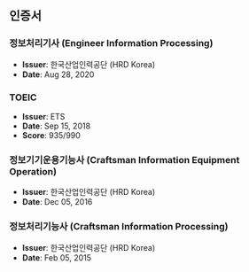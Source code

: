 <!-- AI-NOTE: This is my certificate description. -->

## 인증서

### 정보처리기사 (Engineer Information Processing)

- **Issuer**: 한국산업인력공단 (HRD Korea)
- **Date**: Aug 28, 2020

### TOEIC

- **Issuer**: ETS
- **Date**: Sep 15, 2018
- **Score**: 935/990

### 정보기기운용기능사 (Craftsman Information Equipment Operation)

- **Issuer**: 한국산업인력공단 (HRD Korea)
- **Date**: Dec 05, 2016

### 정보처리기능사 (Craftsman Information Processing)

- **Issuer**: 한국산업인력공단 (HRD Korea)
- **Date**: Feb 05, 2015
